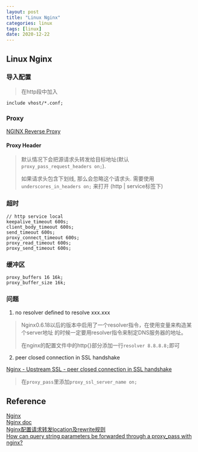 ```yaml
---
layout: post
title: "Linux Nginx"
categories: linux
tags: [linux]
date: 2020-12-22
---
```


## Linux Nginx


### 导入配置

> 在http段中加入

    include vhost/*.conf;

### Proxy
[NGINX Reverse Proxy](https://docs.nginx.com/nginx/admin-guide/web-server/reverse-proxy/)  
  
#### Proxy Header

> 默认情况下会把源请求头转发给目标地址(默认`proxy_pass_request_headers on;`).
> 
> 如果请求头包含下划线, 那么会忽略这个请求头.
> 需要使用`underscores_in_headers on;` 来打开 (http | service标签下)

### 超时

    // http service local
    keepalive_timeout 600s;
    client_body_timeout 600s;
    send_timeout 600s;
    proxy_connect_timeout 600s;
    proxy_read_timeout 600s;
    proxy_send_timeout 600s;

### 缓冲区

    proxy_buffers 16 16k;  
    proxy_buffer_size 16k;

### 问题

1. no resolver defined to resolve xxx.xxx

> Nginx0.6.18以后的版本中启用了一个resolver指令，在使用变量来构造某个server地址
> 的时候一定要用resolver指令来制定DNS服务器的地址。
> 
> 在nginx的配置文件中的http{}部分添加一行`resolver 8.8.8.8;`即可

2. peer closed connection in SSL handshake

[Nginx - Upstream SSL - peer closed connection in SSL handshake](https://stackoverflow.com/questions/46467613/nginx-upstream-ssl-peer-closed-connection-in-ssl-handshake)  
> 在`proxy_pass`里添加`proxy_ssl_server_name on;`

## Reference
[Nginx](http://nginx.org/en/#generic_proxy_server_features)  
[Nginx doc](http://nginx.org/en/docs/)  
[Nginx配置请求转发location及rewrite规则](https://www.cnblogs.com/kanyun/p/7466309.html)  
[How can query string parameters be forwarded through a proxy_pass with nginx?](https://stackoverflow.com/questions/8130692/how-can-query-string-parameters-be-forwarded-through-a-proxy-pass-with-nginx)  

